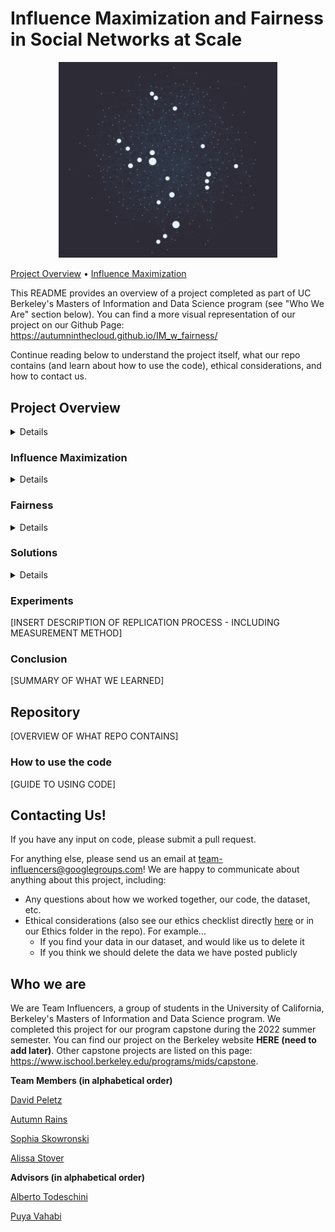 
# Influence Maximization and Fairness in Social Networks at Scale


<p align=center>
<img width=350 src="images/test_influencers.gif" />
</p>

[Project Overview](#project-overview) • [Influence Maximization](#influence-maximization)

This README provides an overview of a project completed as part of UC Berkeley's Masters of Information and Data Science program (see "Who We Are" section below). You can find a more visual representation of our project on our Github Page: https://autumninthecloud.github.io/IM_w_fairness/ 

Continue reading below to understand the project itself, what our repo contains (and learn about how to use the code), ethical considerations, and how to contact us.

## Project Overview

<details>

In 2009, Sina Weibo – a Twitter-like platform in China – had over a million users who retweeted over 20 million messages. Most of these originated with a few “influential” users, whose original messages were retweeted many times. In the Sina Weibo network, each **node** represents a user and each **edge** represents a retweet. 

Some influencers start huge chains of retweeting, where their message is retweeted over an over. This is called a **cascade**. The largest cascade in this Sina Weibo network is over 50,000 retweets long. 

What if we have a message we want to share widely on Sina Weibo? How might we find the right influencers, who will be able to start these large cascades and share that message with the most people? This problem could apply to any kind of message, like an ad about a product we want to sell, a call for donations for a cause, or important information many people should know, like information about the COVID-19 vaccine.

**Influence maximization** algorithms solve this problem. More formally, an IM algorithm finds the set of *k* influencers that maximize information spread in the network. 

Some influencers share information with many different people, who might represent a diversity of genders, classes, races, ethnicities, et cetera. Others might share information just as widely, but only with a certain group. 

If the *cascade distribution* for a given attribute looks similar to that of the *broader network*, we might think of this as **"fair"** information spread. This concept of fairness is similar to what some might recognize as **"demographic parity"**.

**Our project updates influence maximization to find the most fair and impactful influencers.**

</details>

### Influence Maximization

<details>

[INSERT MORE IN-DEPTH EXPLANATION OF IM]

</details>

### Fairness 

<details>

[INSERT MORE IN-DEPTH EXPLANATION OF FAIRNESS]

</details>

### Solutions 

<details>

[INSERT EXPLANATION OF FPS/FAC]

</details>

### Experiments

</details>

[INSERT DESCRIPTION OF REPLICATION PROCESS - INCLUDING MEASUREMENT METHOD]

</details>

### Conclusion 

</details>

[SUMMARY OF WHAT WE LEARNED]

</details>

## Repository 

[OVERVIEW OF WHAT REPO CONTAINS]

### How to use the code 

[GUIDE TO USING CODE]

## Contacting Us! 

If you have any input on code, please submit a pull request. 

For anything else, please send us an email at team-influencers@googlegroups.com! We are happy to communicate about anything about this project, including:

* Any questions about how we worked together, our code, the dataset, etc.
* Ethical considerations (also see our ethics checklist directly [here](https://github.com/autumninthecloud/IM_w_fairness/blob/main/Ethics/ETHICS.md) or in our Ethics folder in the repo). For example...
  * If you find your data in our dataset, and would like us to delete it
  * If you think we should delete the data we have posted publicly 

## Who we are

We are Team Influencers, a group of students in the University of California, Berkeley's Masters of Information and Data Science program. We completed this project for our program capstone during the 2022 summer semester. You can find our project on the Berkeley website **HERE (need to add later)**. Other capstone projects are listed on this page: https://www.ischool.berkeley.edu/programs/mids/capstone. 

**Team Members (in alphabetical order)** 

[David Peletz](https://www.linkedin.com/in/david-peletz/)

[Autumn Rains](https://www.linkedin.com/in/autumninthecloud/)

[Sophia Skowronski](https://www.linkedin.com/in/sophiaskowronski/)

[Alissa Stover](https://www.linkedin.com/in/alissa-stover/)

**Advisors (in alphabetical order)**

[Alberto Todeschini](https://www.ischool.berkeley.edu/people/alberto-todeschini)

[Puya Vahabi](https://www.ischool.berkeley.edu/people/puya-h-vahabi)
